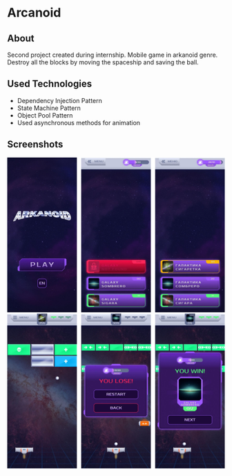 # Arcanoid

## About
Second project created during internship. Mobile game in arkanoid genre. Destroy all the blocks by moving the spaceship and saving the ball.

## Used Technologies
- Dependency Injection Pattern
- State Machine Pattern
- Object Pool Pattern
- Used asynchronous methods for animation

## Screenshots

![Screenshot 1](/Screenshots/1.png) 
![Screenshot 2](/Screenshots/2.png) 
